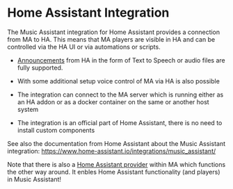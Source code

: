# Home Assistant Integration

The Music Assistant integration for Home Assistant provides a connection from MA to HA. This means that MA players are visible in HA and can be controlled via the HA UI or via automations or scripts.

- [Announcements](announcements.md) from HA in the form of Text to Speech or audio files are fully supported.

- With some additional setup voice control of MA via HA is also possible

- The integration can connect to the MA server which is running either as an HA addon or as a docker container on the same or another host system

- The integration is an official part of Home Assistant, there is no need to install custom components

See also the documentation from Home Assistant about the Music Assistant integration: https://www.home-assistant.io/integrations/music_assistant/

Note that there is also a [Home Assistant provider](../player-support/ha.md) within MA which functions the other way around. It enbles Home Assistant functionality (and players) in Music Assistant!
